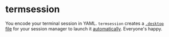 termsession
================================================================================

You encode your terminal session in YAML. `termsession` creates a [`.desktop` file](https://standards.freedesktop.org/desktop-entry-spec/latest/) for your session manager to launch it [automatically](https://standards.freedesktop.org/autostart-spec/autostart-spec-latest.html). Everyone's happy.
